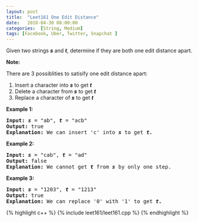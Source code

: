 ```yaml
---
layout: post
title:  "Leet161 One Edit Distance"
date:   2018-04-30 08:00:00
categories:  [String, Medium]
tags: [Facebook, Uber, Twitter, Snapchat ]
---
```


<div class="question-description"><div><p>Given two strings <b><i>s</i></b>&nbsp;and <b><i>t</i></b>, determine if they are both one edit distance apart.</p>

<p><strong>Note:</strong>&nbsp;</p>

<p>There are 3 possiblities to satisify one edit distance apart:</p>

<ol>
	<li>Insert a&nbsp;character into <strong><em>s</em></strong>&nbsp;to get&nbsp;<strong><em>t</em></strong></li>
	<li>Delete a&nbsp;character from&nbsp;<strong><em>s</em></strong>&nbsp;to get&nbsp;<strong><em>t</em></strong></li>
	<li>Replace a character of&nbsp;<strong><em>s</em></strong>&nbsp;to get&nbsp;<strong><em>t</em></strong></li>
</ol>

<p><strong>Example 1:</strong></p>

<pre><strong>Input:</strong> <strong><em>s</em></strong> = "ab", <strong><em>t</em></strong> = "acb"
<strong>Output:</strong> true
<strong>Explanation:</strong> We can insert 'c' into <strong><em>s</em></strong>&nbsp;to get&nbsp;<strong><em>t.</em></strong>
</pre>

<p><strong>Example 2:</strong></p>

<pre><strong>Input:</strong> <strong><em>s</em></strong> = "cab", <strong><em>t</em></strong> = "ad"
<strong>Output:</strong> false
<strong>Explanation:</strong> We cannot get <strong><em>t </em></strong>from <strong><em>s </em></strong>by only one step.</pre>

<p><strong>Example 3:</strong></p>

<pre><strong>Input:</strong> <strong><em>s</em></strong> = "1203", <strong><em>t</em></strong> = "1213"
<strong>Output:</strong> true
<strong>Explanation:</strong> We can replace '0' with '1' to get&nbsp;<strong><em>t.</em></strong></pre>
</div></div>

{% highlight c++ %}
{% include leet161/leet161.cpp %}
{% endhighlight %}
